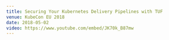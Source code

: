 ```yaml
---
title: Securing Your Kubernetes Delivery Pipelines with TUF
venue: KubeCon EU 2018
date: 2018-05-02
video: https://www.youtube.com/embed/JK70k_B87mw
---
```

